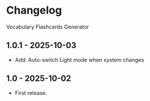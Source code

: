 # Changelog
Vocabulary Flashcards Generator

## 1.0.1 - 2025-10-03

- Add: Auto-switch Light mode when system changes

## 1.0 - 2025-10-02

- First release.